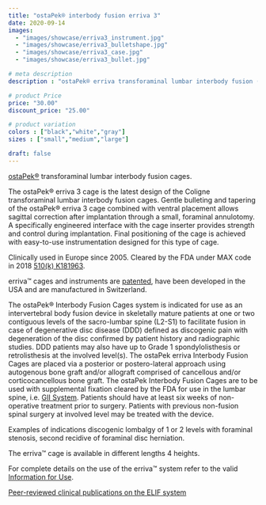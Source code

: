 ```yaml
---
title: "ostaPek® interbody fusion erriva 3"
date: 2020-09-14
images: 
  - "images/showcase/erriva3_instrument.jpg"
  - "images/showcase/erriva3_bulletshape.jpg"
  - "images/showcase/erriva3_case.jpg"
  - "images/showcase/erriva3_bullet.jpg"

# meta description
description : "ostaPek® erriva transforaminal lumbar interbody fusion (ELIF) and (TLIF) cages for spine fusion."

# product Price
price: "30.00"
discount_price: "25.00"

# product variation
colors : ["black","white","gray"]
sizes : ["small","medium","large"]

draft: false
---
```


[ostaPek®](https://spinenuances.com/ostapek) transforaminal lumbar interbody fusion cages.

The ostaPek® erriva 3 cage is the latest design of the Coligne transforaminal lumbar interbody fusion cages. 
Gentle bulleting and tapering of the ostaPek® erriva 3 cage combined with ventral placement allows sagittal correction after implantation through a small, foraminal annulotomy.
A specifically engineered interface with the cage inserter provides strength and control during implantation. Final positioning of the cage is achieved with easy-to-use instrumentation designed for this type of cage.

Clinically used in Europe since 2005. Cleared by the FDA under MAX code in 2018 [510(k) K181963](https://www.accessdata.fda.gov/cdrh_docs/pdf18/K181963.pdf).

erriva™ cages and instruments are [patented](https://spinenuances.com/documents/patents), have been developed in the USA and are manufactured in Switzerland.

The ostaPek® Interbody Fusion Cages system is indicated for use as an intervertebral body fusion device in skeletally mature patients at one or two contiguous levels of the sacro-lumbar spine (L2-S1) to facilitate fusion in case of degenerative disc disease (DDD) defined as discogenic pain with degeneration of the disc confirmed by patient history and radiographic studies. DDD patients may also have up to Grade 1 spondylolisthesis or retrolisthesis at the involved level(s). 
The ostaPek erriva Interbody Fusion Cages are placed via a posterior or postero-lateral approach using autogenous bone graft and/or allograft comprised of cancellous and/or corticocancellous bone graft. The ostaPek Interbody Fusion Cages are to be used with supplemental fixation cleared by the FDA for use in the lumbar spine, i.e. [GII System](https://spinenuances.com/products/evos_gii_pedicle_fixation). Patients should have at least six weeks of non-operative treatment prior to surgery. Patients with previous non-fusion spinal surgery at involved level may be treated with the device.

Examples of indications discogenic lombalgy of 1 or 2 levels with foraminal stenosis, second recidive of foraminal disc herniation.

The erriva™ cage is available in different lengths 4 heights.

For complete details on the use of the erriva™ system refer to the valid  [Information for Use](https://saps2412.github.io/IFUs/US_ostaPek_Interbody_Fusion_Cages_IFU_2018-10.pdf).

[Peer-reviewed clinical publications on the ELIF system](https://spinenuances.com/documents/publications)